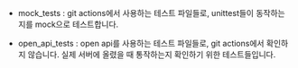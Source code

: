 * mock_tests
: git actions에서 사용하는 테스트 파일들로, unittest들이 동작하는지를 mock으로 테스트합니다.

* open_api_tests
: open api를 사용하는 테스트 파일들로, git actions에서 확인하지 않습니다. 실제 서버에 올렸을 때 통작하는지 확인하기 위한 테스트들입니다.